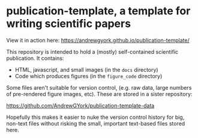 # publication-template, a template for writing scientific papers
View it in action here:
https://andrewgyork.github.io/publication-template/

This repository is intended to hold a (mostly) self-contained scientific publication. It contains:

* HTML, javascript, and small images (in the `docs` directory)
* Code which produces figures (in the `figure_code` directory)

Some files aren't suitable for version control, (e.g. raw data, large numbers of pre-rendered figure images, etc). These are stored in a sister repository:

https://github.com/AndrewGYork/publication-template-data

Hopefully this makes it easier to nuke the version control history for big, non-text files without risking the small, important text-based files stored here.
